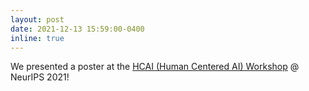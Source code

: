 ```yaml
---
layout: post
date: 2021-12-13 15:59:00-0400
inline: true
---
```


We presented a poster at the [HCAI (Human Centered AI) Workshop](https://sites.google.com/view/hcai-human-centered-ai-neurips/home) @ NeurIPS 2021!
